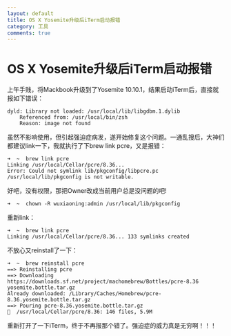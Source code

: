 ```yaml
---
layout: default
title: OS X Yosemite升级后iTerm启动报错
category: 工具
comments: true
---
```


# OS X Yosemite升级后iTerm启动报错

上午手贱，将Mackbook升级到了Yosemite 10.10.1，结果启动iTerm后，直接就报如下错误：

```
dyld: Library not loaded: /usr/local/lib/libgdbm.1.dylib
    Referenced from: /usr/local/bin/zsh
    Reason: image not found
```

虽然不影响使用，但引起强迫症病发，遂开始修复这个问题。一通乱搜后，大神们都建议link一下，我就执行了下brew link pcre，又是报错：

```
➜  ~  brew link pcre
Linking /usr/local/Cellar/pcre/8.36...
Error: Could not symlink lib/pkgconfig/libpcre.pc
/usr/local/lib/pkgconfig is not writable.
```

好吧，没有权限，那把Owner改成当前用户总是没问题的吧!

```
➜  ~  chown -R wuxiaoning:admin /usr/local/lib/pkgconfig
```

重新link：

```
➜  ~  brew link pcre
Linking /usr/local/Cellar/pcre/8.36... 133 symlinks created
```

不放心又reinstall了一下：

```
➜  ~  brew reinstall pcre
==> Reinstalling pcre
==> Downloading https://downloads.sf.net/project/machomebrew/Bottles/pcre-8.36
yosemite.bottle.tar.gz
Already downloaded: /Library/Caches/Homebrew/pcre-8.36.yosemite.bottle.tar.gz
==> Pouring pcre-8.36.yosemite.bottle.tar.gz
🍺  /usr/local/Cellar/pcre/8.36: 146 files, 5.9M
```

重新打开了一下iTerm，终于不再报那个错了。强迫症的威力真是无穷啊！！！

